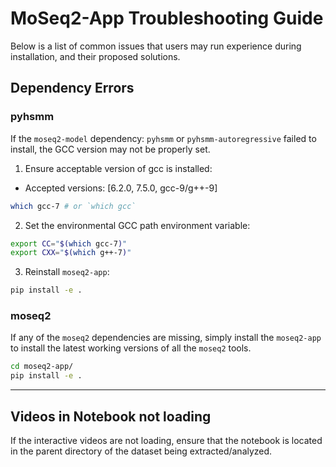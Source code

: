 # MoSeq2-App Troubleshooting Guide

Below is a list of common issues that users may run experience during installation, and their proposed solutions.

## Dependency Errors

### pyhsmm
If the `moseq2-model` dependency: `pyhsmm` or `pyhsmm-autoregressive` failed to install, 
 the GCC version may not be properly set.

1. Ensure acceptable version of gcc is installed:
 - Accepted versions: [6.2.0, 7.5.0, gcc-9/g++-9] 
```.bash
which gcc-7 # or `which gcc`
``` 

2. Set the environmental GCC path environment variable:
```.bash
export CC="$(which gcc-7)"
export CXX="$(which g++-7)"
``` 

3. Reinstall `moseq2-app`:
```.bash
pip install -e .
```

### moseq2
If any of the `moseq2` dependencies are missing, simply install the `moseq2-app` to install the latest
working versions of all the `moseq2` tools.
```.bash
cd moseq2-app/
pip install -e .
```

***

## Videos in Notebook not loading

If the interactive videos are not loading, ensure that the notebook is located in the parent directory
 of the dataset being extracted/analyzed.

